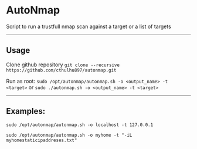 # AutoNmap
Script to run a trustfull nmap scan against a target or a list of targets

------------
## Usage

Clone github repository
`git clone --recursive https://github.com/cthulhu897/autonmap.git`

Run as root:
`sudo /opt/autonmap/autonmap.sh -o <output_name> -t <target>`
or
`sudo ./autonmap.sh -o <output_name> -t <target>`

------------
## Examples:
```
sudo /opt/autonmap/autonmap.sh -o localhost -t 127.0.0.1
```

```
sudo /opt/autonmap/autonmap.sh -o myhome -t "-iL myhomestaticipaddreses.txt"
```